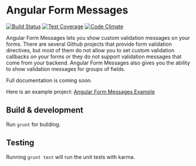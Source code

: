# Angular Form Messages

[![Build Status](https://travis-ci.org/xebia/angular-form-messages.svg?branch=master)](https://travis-ci.org/xebia/angular-form-messages)
[![Test Coverage](https://codeclimate.com/github/xebia/angular-form-messages/badges/coverage.svg)](https://codeclimate.com/github/xebia/angular-form-messages)
[![Code Climate](https://codeclimate.com/github/xebia/angular-form-messages/badges/gpa.svg)](https://codeclimate.com/github/xebia/angular-form-messages)

Angular Form Messages lets you show custom validation messages on your forms. There are several Github projects that provide form validation directives,
but most of them do not allow you to set custom validation callbacks on your forms or they do not support validation messages that come from your backend.
Angular Form Messages also gives you the ability to show validation messages for groups of fields.

Full documentation is coming soon.

Here is an example project: [Angular Form Messages Example](http://github.com/xebia/angular-form-messages-example)

## Build & development

Run `grunt` for building.

## Testing

Running `grunt test` will run the unit tests with karma.
